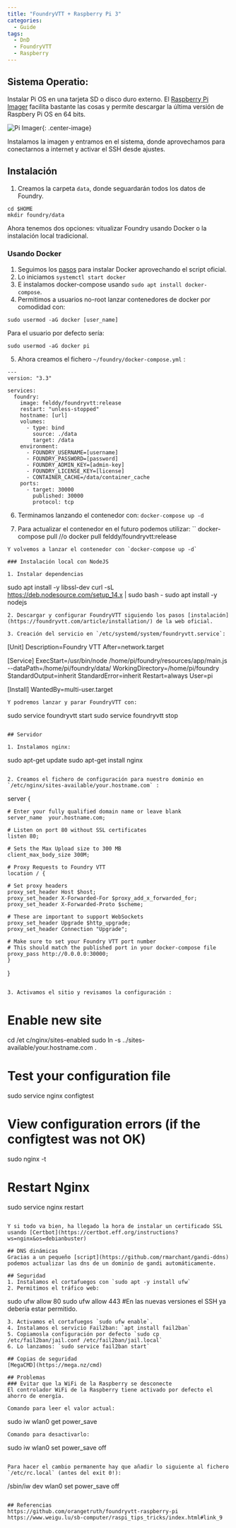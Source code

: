 ```yaml
---
title: "FoundryVTT + Raspberry Pi 3"
categories: 
  - Guide
tags:
  - DnD
  - FoundryVTT
  - Raspberry
---
```


## Sistema Operatio:

Instalar Pi OS en una tarjeta SD o disco duro externo. El [Raspberry Pi Imager](https://www.raspberrypi.org/software/) facilita bastante las cosas y permite descargar la última versión de Raspbery Pi OS en 64 bits.

![Pi Imager](/assets/posts/pi-imager.png){: .center-image}

Instalamos la imagen y entramos en el sistema, donde aprovechamos para conectarnos a internet y activar el SSH desde ajustes.


## Instalación

1. Creamos la carpeta `data`, donde seguardarán todos los datos de Foundry.
```
cd $HOME
mkdir foundry/data
```
Ahora tenemos dos opciones: vitualizar Foundry usando Docker o la instalación local tradicional.

### Usando Docker

1. Seguimos los [pasos](https://docs.docker.com/engine/install/debian/#install-using-the-convenience-script) para instalar Docker aprovechando el script oficial.
2. Lo iniciamos `systemctl start docker`
3. E instalamos docker-compose usando `sudo apt install docker-compose`. 
4. Permitimos a usuarios no-root lanzar contenedores de docker por comodidad con:
```
sudo usermod -aG docker [user_name]
```
Para el usuario por defecto sería:
```
sudo usermod -aG docker pi
```

5. Ahora creamos el fichero `~/foundry/docker-compose.yml` :

```
---
version: "3.3"

services:
  foundry:
    image: felddy/foundryvtt:release
    restart: "unless-stopped"
    hostname: [url]
    volumes:
      - type: bind
        source: ./data
        target: /data
    environment:
      - FOUNDRY_USERNAME=[username]
      - FOUNDRY_PASSWORD=[password]
      - FOUNDRY_ADMIN_KEY=[admin-key]
      - FOUNDRY_LICENSE_KEY=[license]
      - CONTAINER_CACHE=/data/container_cache
    ports:
      - target: 30000
        published: 30000
        protocol: tcp
```

6. Terminamos lanzando el contenedor con: `docker-compose up -d`

7. Para actualizar el contenedor en el futuro podemos utilizar:
``
docker-compose pull
//o
docker pull felddy/foundryvtt:release
```
Y volvemos a lanzar el contenedor con `docker-compose up -d`

### Instalación local con NodeJS

1. Instalar dependencias
```
sudo apt install -y libssl-dev
curl -sL https://deb.nodesource.com/setup_14.x | sudo bash -
sudo apt install -y nodejs
```
2. Descargar y configurar FoundryVTT siguiendo los pasos [instalación](https://foundryvtt.com/article/installation/) de la web oficial.

3. Creación del servicio en `/etc/systemd/system/foundryvtt.service`:

```
[Unit]
Description=Foundry VTT
After=network.target

[Service]
ExecStart=/usr/bin/node /home/pi/foundry/resources/app/main.js --dataPath=/home/pi/foundry/data/
WorkingDirectory=/home/pi/foundry
StandardOutput=inherit
StandardError=inherit
Restart=always
User=pi

[Install]
WantedBy=multi-user.target
```
Y podremos lanzar y parar FoundryVTT con:
```
sudo service foundryvtt start
sudo service foundryvtt stop
```

## Servidor

1. Instalamos nginx:
```
sudo apt-get update
sudo apt-get install nginx
```

2. Creamos el fichero de configuración para nuestro dominio en `/etc/nginx/sites-available/your.hostname.com` :
```
server {

    # Enter your fully qualified domain name or leave blank
    server_name  your.hostname.com;

    # Listen on port 80 without SSL certificates
    listen 80;

    # Sets the Max Upload size to 300 MB
    client_max_body_size 300M;

    # Proxy Requests to Foundry VTT
    location / {

	# Set proxy headers
	proxy_set_header Host $host;
	proxy_set_header X-Forwarded-For $proxy_add_x_forwarded_for;
	proxy_set_header X-Forwarded-Proto $scheme;

	# These are important to support WebSockets
	proxy_set_header Upgrade $http_upgrade;
	proxy_set_header Connection "Upgrade";

	# Make sure to set your Foundry VTT port number
	# This should match the published port in your docker-compose file
	proxy_pass http://0.0.0.0:30000;
    }
}
```

3. Activamos el sitio y revisamos la configuración :

```
# Enable new site
cd /et c/nginx/sites-enabled
sudo ln -s ../sites-available/your.hostname.com .

# Test your configuration file
sudo service nginx configtest

# View configuration errors (if the configtest was not OK)
sudo nginx -t

# Restart Nginx
sudo service nginx restart
```

Y si todo va bien, ha llegado la hora de instalar un certificado SSL usando [Certbot](https://certbot.eff.org/instructions?ws=nginx&os=debianbuster)

## DNS dinámicas
Gracias a un pequeño [script](https://github.com/rmarchant/gandi-ddns) podemos actualizar las dns de un dominio de gandi automáticamente.

## Seguridad
1. Instalamos el cortafuegos con `sudo apt -y install ufw`
2. Permitimos el tráfico web:
```
sudo ufw allow 80
sudo ufw allow 443
#En las nuevas versiones el SSH ya debería estar permitido.
```
3. Activamos el cortafuegos `sudo ufw enable`.
4. Instalamos el servicio Fail2ban: `apt install fail2ban`
5. Copiamosla configuración por defecto `sudo cp /etc/fail2ban/jail.conf /etc/fail2ban/jail.local`
6. Lo lanzamos: `sudo service fail2ban start`

## Copias de seguridad
[MegaCMD](https://mega.nz/cmd)

## Problemas
### Evitar que la WiFi de la Raspberry se desconecte
El controlador WiFi de la Raspberry tiene activado por defecto el ahorro de energía.

Comando para leer el valor actual:
```
sudo iw wlan0 get power_save
```
Comando para desactivarlo:
```
sudo iw wlan0 set power_save off
```

Para hacer el cambio permanente hay que añadir lo siguiente al fichero `/etc/rc.local` (antes del exit 0!):

```
/sbin/iw dev wlan0 set power_save off
```

## Referencias
https://github.com/orangetruth/foundryvtt-raspberry-pi
https://www.weigu.lu/sb-computer/raspi_tips_tricks/index.html#link_9